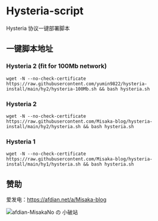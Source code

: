 # Hysteria-script

Hysteria 协议一键部署脚本

## 一键脚本地址

### Hysteria 2 (fit for 100Mb network)

```shell
wget -N --no-check-certificate https://raw.githubusercontent.com/yumin9822/hysteria-install/main/hy2/hysteria-100Mb.sh && bash hysteria.sh
```


### Hysteria 2

```shell
wget -N --no-check-certificate https://raw.githubusercontent.com/Misaka-blog/hysteria-install/main/hy2/hysteria.sh && bash hysteria.sh
```

### Hysteria 1

```shell
wget -N --no-check-certificate https://raw.githubusercontent.com/Misaka-blog/hysteria-install/main/hy1/hysteria.sh && bash hysteria.sh
```

## 赞助

爱发电：https://afdian.net/a/Misaka-blog

![afdian-MisakaNo の 小破站](https://user-images.githubusercontent.com/122191366/211533469-351009fb-9ae8-4601-992a-abbf54665b68.jpg)
